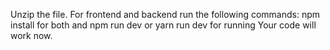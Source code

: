 Unzip the file.
For frontend and backend run the following commands: 
npm install for both and
npm run dev or yarn run dev for running
Your code will work now.
